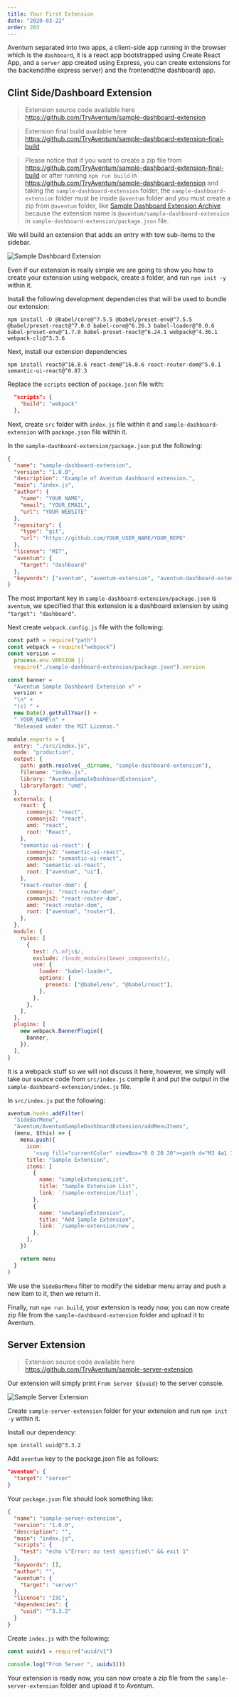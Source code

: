 ```yaml
---
title: Your First Extension
date: "2020-03-22"
order: 203
---
```


Aventum separated into two apps, a client-side app running in the browser which is the `dashboard`, it is a react app bootstrapped using Create React App, and a `server` app created using Express, you can create extensions for the backend(the express server) and the frontend(the dashboard) app.

## Clint Side/Dashboard Extension

> Extension source code available here https://github.com/TryAventum/sample-dashboard-extension

> Extension final build available here https://github.com/TryAventum/sample-dashboard-extension-final-build

> Please notice that if you want to create a zip file from https://github.com/TryAventum/sample-dashboard-extension-final-build or after running `npm run build` in https://github.com/TryAventum/sample-dashboard-extension and taking the `sample-dashboard-extension` folder, the `sample-dashboard-extension` folder must be inside `@aventum` folder and you must create a zip from `@aventum` folder, like [Sample Dashboard Extension Archive](./@aventum.zip) because the extension name is `@aventum/sample-dashboard-extension` in `sample-dashboard-extension/package.json` file.

We will build an extension that adds an entry with tow sub-items to the sidebar.

![Sample Dashboard Extension](./sample-dashboard-extension.png)

Even if our extension is really simple we are going to show you how to create your extension using webpack, create a folder, and run `npm init -y` within it.

Install the following development dependencies that will be used to bundle our extension:

```shell
npm install -D @babel/core@^7.5.5 @babel/preset-env@^7.5.5 @babel/preset-react@^7.0.0 babel-core@^6.26.3 babel-loader@^8.0.6 babel-preset-env@^1.7.0 babel-preset-react@^6.24.1 webpack@^4.36.1 webpack-cli@^3.3.6
```

Next, install our extension dependencies

```shell
npm install react@^16.8.6 react-dom@^16.8.6 react-router-dom@^5.0.1 semantic-ui-react@^0.87.3
```

Replace the `scripts` section of `package.json` file with:

```json
  "scripts": {
    "build": "webpack"
  },
```

Next, create `src` folder with `index.js` file within it and `sample-dashboard-extension` with `package.json` file within it.

In the `sample-dashboard-extension/package.json` put the following:

```json
{
  "name": "sample-dashboard-extension",
  "version": "1.0.0",
  "description": "Example of Aventum dashboard extension.",
  "main": "index.js",
  "author": {
    "name": "YOUR NAME",
    "email": "YOUR_EMAIL",
    "url": "YOUR WEBSITE"
  },
  "repository": {
    "type": "git",
    "url": "https://github.com/YOUR_USER_NAME/YOUR_REPO"
  },
  "license": "MIT",
  "aventum": {
    "target": "dashboard"
  },
  "keywords": ["aventum", "aventum-extension", "aventum-dashboard-extension"]
}
```

The most important key in `sample-dashboard-extension/package.json` is `aventum`, we specified that this extension is a dashboard extension by using `"target": "dashboard"`.

Next create `webpack.config.js` file with the following:

```js
const path = require("path")
const webpack = require("webpack")
const version =
  process.env.VERSION ||
  require("./sample-dashboard-extension/package.json").version

const banner =
  "Aventum Sample Dashboard Extension v" +
  version +
  "\n" +
  "(c) " +
  new Date().getFullYear() +
  " YOUR_NAME\n" +
  "Released under the MIT License."

module.exports = {
  entry: "./src/index.js",
  mode: "production",
  output: {
    path: path.resolve(__dirname, "sample-dashboard-extension"),
    filename: "index.js",
    library: "AventumSampleDashboardExtension",
    libraryTarget: "umd",
  },
  externals: {
    react: {
      commonjs: "react",
      commonjs2: "react",
      amd: "react",
      root: "React",
    },
    "semantic-ui-react": {
      commonjs2: "semantic-ui-react",
      commonjs: "semantic-ui-react",
      amd: "semantic-ui-react",
      root: ["aventum", "ui"],
    },
    "react-router-dom": {
      commonjs: "react-router-dom",
      commonjs2: "react-router-dom",
      amd: "react-router-dom",
      root: ["aventum", "router"],
    },
  },
  module: {
    rules: [
      {
        test: /\.m?js$/,
        exclude: /(node_modules|bower_components)/,
        use: {
          loader: "babel-loader",
          options: {
            presets: ["@babel/env", "@babel/react"],
          },
        },
      },
    ],
  },
  plugins: [
    new webpack.BannerPlugin({
      banner,
    }),
  ],
}
```

It is a webpack stuff so we will not discuss it here, however, we simply will take our source code from `src/index.js` compile it and put the output in the `sample-dashboard-extension/index.js` file.

In `src/index.js` put the following:

```js
aventum.hooks.addFilter(
  "SideBarMenu",
  "Aventum/AventumSampleDashboardExtension/addMenuItems",
  (menu, $this) => {
    menu.push({
      icon:
        '<svg fill="currentColor" viewBox="0 0 20 20"><path d="M3 4a1 1 0 011-1h12a1 1 0 011 1v2a1 1 0 01-1 1H4a1 1 0 01-1-1V4zM3 10a1 1 0 011-1h6a1 1 0 011 1v6a1 1 0 01-1 1H4a1 1 0 01-1-1v-6zM14 9a1 1 0 00-1 1v6a1 1 0 001 1h2a1 1 0 001-1v-6a1 1 0 00-1-1h-2z"></path></svg>',
      title: "Sample Extension",
      items: [
        {
          name: "sampleExtensionList",
          title: "Sample Extension List",
          link: `/sample-extension/list`,
        },
        {
          name: "newSampleExtension",
          title: "Add Sample Extension",
          link: `/sample-extension/new`,
        },
      ],
    })

    return menu
  }
)
```

We use the `SideBarMenu` filter to modify the sidebar menu array and push a new item to it, then we return it.

Finally, run `npm run build`, your extension is ready now, you can now create zip file from the `sample-dashboard-extension` folder and upload it to Aventum.

## Server Extension

> Extension source code available here https://github.com/TryAventum/sample-server-extension

Our extension will simply print `From Server ${uuid}` to the server console.

![Sample Server Extension](./sample-server-extension.png)

Create `sample-server-extension` folder for your extension and run `npm init -y` within it.

Install our dependency:

```shell
npm install uuid@^3.3.2
```

Add `aventum` key to the package.json file as follows:

```json
"aventum": {
  "target": "server"
}
```

Your `package.json` file should look something like:

```json
{
  "name": "sample-server-extension",
  "version": "1.0.0",
  "description": "",
  "main": "index.js",
  "scripts": {
    "test": "echo \"Error: no test specified\" && exit 1"
  },
  "keywords": [],
  "author": "",
  "aventum": {
    "target": "server"
  },
  "license": "ISC",
  "dependencies": {
    "uuid": "^3.3.2"
  }
}
```

Create `index.js` with the following:

```js
const uuidv1 = require("uuid/v1")

console.log("From Server ", uuidv1())
```

Your extension is ready now, you can now create a zip file from the `sample-server-extension` folder and upload it to Aventum.
